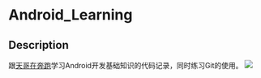 # Android_Learning
## Description

跟[天哥在奔跑](https://www.jianshu.com/p/cd569bb2e3ef)学习Android开发基础知识的代码记录，同时练习Git的使用。
![](https://pic.taifua.com/Picture/android/androidlearning.png)
